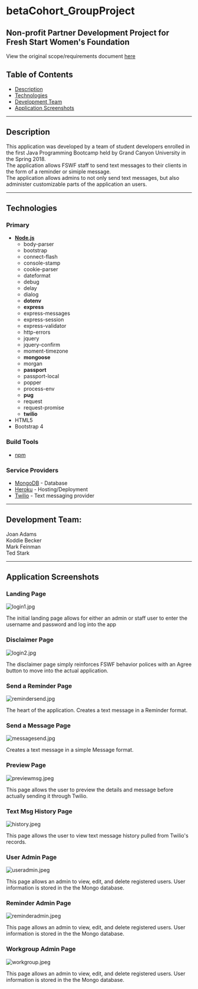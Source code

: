 # betaCohort_GroupProject
## Non-profit Partner Development Project for Fresh Start Women's Foundation 
View the original scope/requirements document [here](https://docs.google.com/document/d/1ur9KTJraJvByD5bO8_0gqMw57V0Y3qJrpD0njT5I-XM/edit?usp=sharing)

## Table of Contents

- [Description](#description)
- [Technologies](#technologies)
- [Development Team](#development-team)
- [Application Screenshots](#application-screenshots)

---
## Description
This application was developed by a team of student developers enrolled in the first Java Programming Bootcamp held by Grand Canyon University in the Spring 2018.<br>
The application allows FSWF staff to send text messages to their clients in the form of a reminder or simiple message.<br>
The application allows admins to not only send text messages, but also administer customizable parts of the application an users.<br>

---
## Technologies

### Primary
- [**Node.js**](https://nodejs.org/en/)
    - body-parser
    - bootstrap
    - connect-flash
    - console-stamp
    - cookie-parser
    - dateformat
    - debug
    - delay
    - dialog
    - **dotenv**
    - **express**
    - express-messages
    - express-session
    - express-validator
    - http-errors
    - jquery
    - jquery-confirm
    - moment-timezone
    - **mongoose**
    - morgan
    - **passport**
    - passport-local
    - popper
    - process-env
    - **pug**
    - request
    - request-promise
    - **twilio**
- HTML5
- Bootstrap 4
    
### Build Tools
- [npm](https://www.npmjs.com/)

### Service Providers
- [MongoDB](https://www.mongodb.com/) - Database
- [Heroku](https://www.heroku.com/) - Hosting/Deployment
- [Twilio](https://www.twilio.com/) - Text messaging provider

---
## Development Team:<br>

Joan Adams<br>
Koddie Becker<br>
Mark Feinman<br>
Ted Stark

---
## Application Screenshots

### **Landing Page**

![login1.jpg](/screenshots/login1.jpg)

The initial landing page allows for either an admin or staff user to enter the username and password and log into the app

### **Disclaimer Page**

![login2.jpg](/screenshots/login2.jpg)

The disclaimer page simply reinforces FSWF behavior polices with an Agree button to move into the actual application.

### **Send a Reminder Page**

![remindersend.jpg](/screenshots/remindersend.jpg)

The heart of the application. Creates a text message in a Reminder format.

### **Send a Message Page**

![messagesend.jpg](/screenshots/messagesend.jpg)

Creates a text message in a simple Message format.

### **Preview Page**

![previewmsg.jpeg](/screenshots/previewmsg.jpg)

This page allows the user to preview the details and message before actually sending it through Twilio.

### **Text Msg History Page**

![history.jpeg](/screenshots/history.jpg)

This page allows the user to view text message history pulled from Twilio's records.

### **User Admin Page**

![useradmin.jpeg](/screenshots/useradmin.jpg)

This page allows an admin to view, edit, and delete registered users. User information is stored in the the Mongo database.

### **Reminder Admin Page**

![reminderadmin.jpeg](/screenshots/reminderadmin.jpg)

This page allows an admin to view, edit, and delete registered users. User information is stored in the the Mongo database.

### **Workgroup Admin Page**

![workgroup.jpeg](/screenshots/workgroup.jpg)

This page allows an admin to view, edit, and delete registered users. User information is stored in the the Mongo database.


